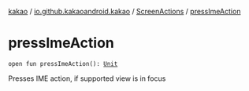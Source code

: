 [kakao](../../index.md) / [io.github.kakaoandroid.kakao](../index.md) / [ScreenActions](index.md) / [pressImeAction](.)

# pressImeAction

`open fun pressImeAction(): `[`Unit`](https://kotlinlang.org/api/latest/jvm/stdlib/kotlin/-unit/index.html)

Presses IME action, if supported view is in focus

